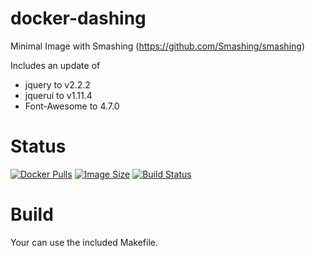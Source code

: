 docker-dashing
==============

Minimal Image with Smashing (https://github.com/Smashing/smashing)

Includes an update of
 - jquery to v2.2.2
 - jquerui to v1.11.4
 - Font-Awesome to 4.7.0

# Status

[![Docker Pulls](https://img.shields.io/docker/pulls/bodsch/docker-smashing.svg?branch=1708-35)][hub]
[![Image Size](https://images.microbadger.com/badges/image/bodsch/docker-smashing.svg?branch=1708-35)][microbadger]
[![Build Status](https://travis-ci.org/bodsch/docker-smashing.svg?branch=1708-35)][travis]

[hub]: https://hub.docker.com/r/bodsch/docker-smashing/
[microbadger]: https://microbadger.com/images/bodsch/docker-smashing
[travis]: https://travis-ci.org/bodsch/docker-smashing

# Build

Your can use the included Makefile.

